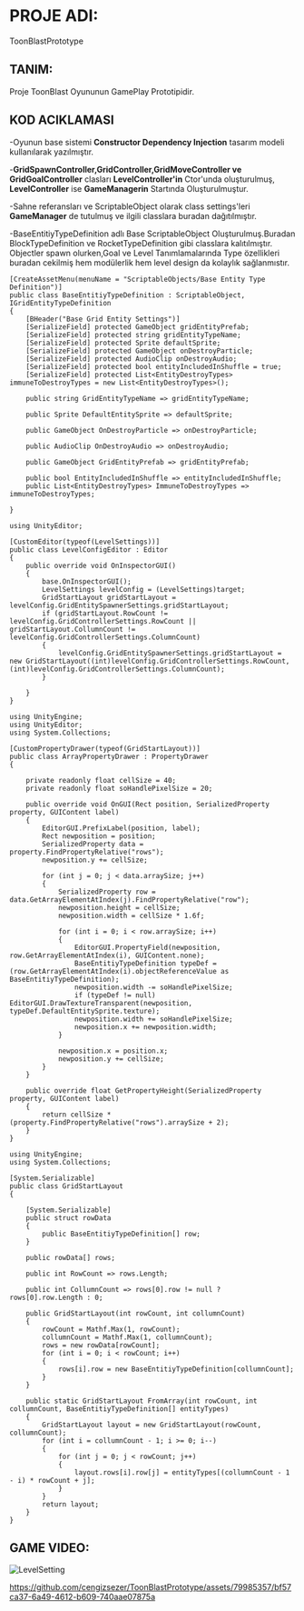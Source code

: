 # PROJE ADI: 
ToonBlastPrototype 
## TANIM: 
Proje ToonBlast Oyununun GamePlay Prototipidir.
## KOD ACIKLAMASI
-Oyunun base sistemi **Constructor Dependency Injection** tasarım modeli kullanılarak yazılmıştır. <br/>

-**GridSpawnController,GridController,GridMoveController ve GridGoalController** clasları **LevelController'in** Ctor'unda oluşturulmuş, **LevelController** ise **GameManagerin** Startında Oluşturulmuştur.

-Sahne referansları ve ScriptableObject olarak class settings'leri **GameManager** de tutulmuş ve ilgili classlara buradan dağıtılmıştır.<br/>

-BaseEntitiyTypeDefinition adlı Base ScriptableObject Oluşturulmuş.Buradan BlockTypeDefinition ve RocketTypeDefinition gibi classlara kalıtılmıştır. Objectler spawn olurken,Goal ve Level Tanımlamalarında Type özellikleri buradan cekilmiş hem modülerlik hem level design da kolaylık sağlanmıstır.

```
[CreateAssetMenu(menuName = "ScriptableObjects/Base Entity Type Definition")]
public class BaseEntitiyTypeDefinition : ScriptableObject, IGridEntityTypeDefinition
{
    [BHeader("Base Grid Entity Settings")]
    [SerializeField] protected GameObject gridEntityPrefab;
    [SerializeField] protected string gridEntityTypeName;
    [SerializeField] protected Sprite defaultSprite;
    [SerializeField] protected GameObject onDestroyParticle;
    [SerializeField] protected AudioClip onDestroyAudio;
    [SerializeField] protected bool entityIncludedInShuffle = true;
    [SerializeField] protected List<EntityDestroyTypes> immuneToDestroyTypes = new List<EntityDestroyTypes>();

    public string GridEntityTypeName => gridEntityTypeName;

    public Sprite DefaultEntitySprite => defaultSprite;

    public GameObject OnDestroyParticle => onDestroyParticle;

    public AudioClip OnDestroyAudio => onDestroyAudio;

    public GameObject GridEntityPrefab => gridEntityPrefab;

    public bool EntityIncludedInShuffle => entityIncludedInShuffle;
    public List<EntityDestroyTypes> ImmuneToDestroyTypes => immuneToDestroyTypes;
   
}
```
```
using UnityEditor;

[CustomEditor(typeof(LevelSettings))]
public class LevelConfigEditor : Editor
{
    public override void OnInspectorGUI()
    {
        base.OnInspectorGUI();
        LevelSettings levelConfig = (LevelSettings)target;
        GridStartLayout gridStartLayout = levelConfig.GridEntitySpawnerSettings.gridStartLayout;
        if (gridStartLayout.RowCount != levelConfig.GridControllerSettings.RowCount || gridStartLayout.CollumnCount != levelConfig.GridControllerSettings.ColumnCount)
        {
            levelConfig.GridEntitySpawnerSettings.gridStartLayout = new GridStartLayout((int)levelConfig.GridControllerSettings.RowCount, (int)levelConfig.GridControllerSettings.ColumnCount);
        }

    }
}
```
```
using UnityEngine;
using UnityEditor;
using System.Collections;

[CustomPropertyDrawer(typeof(GridStartLayout))]
public class ArrayPropertyDrawer : PropertyDrawer
{

	private readonly float cellSize = 40;
	private readonly float soHandlePixelSize = 20;

	public override void OnGUI(Rect position, SerializedProperty property, GUIContent label)
	{
		EditorGUI.PrefixLabel(position, label);
		Rect newposition = position;
		SerializedProperty data = property.FindPropertyRelative("rows");
		newposition.y += cellSize;

		for (int j = 0; j < data.arraySize; j++)
		{
			SerializedProperty row = data.GetArrayElementAtIndex(j).FindPropertyRelative("row");
			newposition.height = cellSize;
			newposition.width = cellSize * 1.6f;

			for (int i = 0; i < row.arraySize; i++)
			{
				EditorGUI.PropertyField(newposition, row.GetArrayElementAtIndex(i), GUIContent.none);
				BaseEntitiyTypeDefinition typeDef = (row.GetArrayElementAtIndex(i).objectReferenceValue as BaseEntitiyTypeDefinition);
				newposition.width -= soHandlePixelSize;
				if (typeDef != null) EditorGUI.DrawTextureTransparent(newposition, typeDef.DefaultEntitySprite.texture);
				newposition.width += soHandlePixelSize;
				newposition.x += newposition.width;
			}

			newposition.x = position.x;
			newposition.y += cellSize;
		}
	}

	public override float GetPropertyHeight(SerializedProperty property, GUIContent label)
	{
		return cellSize * (property.FindPropertyRelative("rows").arraySize + 2);
	}
}
```
```
using UnityEngine;
using System.Collections;

[System.Serializable]
public class GridStartLayout
{

    [System.Serializable]
    public struct rowData
    {
        public BaseEntitiyTypeDefinition[] row;
    }

    public rowData[] rows;

    public int RowCount => rows.Length;

    public int CollumnCount => rows[0].row != null ? rows[0].row.Length : 0;

    public GridStartLayout(int rowCount, int collumnCount)
    {
        rowCount = Mathf.Max(1, rowCount);
        collumnCount = Mathf.Max(1, collumnCount);
        rows = new rowData[rowCount];
        for (int i = 0; i < rowCount; i++)
        {
            rows[i].row = new BaseEntitiyTypeDefinition[collumnCount];
        }
    }

    public static GridStartLayout FromArray(int rowCount, int collumnCount, BaseEntitiyTypeDefinition[] entityTypes)
    {
        GridStartLayout layout = new GridStartLayout(rowCount, collumnCount);
        for (int i = collumnCount - 1; i >= 0; i--)
        {
            for (int j = 0; j < rowCount; j++)
            {
                layout.rows[i].row[j] = entityTypes[(collumnCount - 1 - i) * rowCount + j];
            }
        }
        return layout;
    }
}
```

## GAME VIDEO:

![LevelSetting](https://github.com/cengizsezer/ToonBlastPrototype/assets/79985357/eaf597c0-3c25-4c85-8e84-0739b1baabff)



https://github.com/cengizsezer/ToonBlastPrototype/assets/79985357/bf57ca37-6a49-4612-b609-740aae07875a





